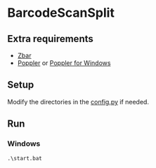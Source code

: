 # BarcodeScanSplit

## Extra requirements
- [Zbar](https://github.com/NaturalHistoryMuseum/pyzbar)
- [Poppler](https://poppler.freedesktop.org/) or [Poppler for Windows](https://github.com/oschwartz10612/poppler-windows)

## Setup
Modify the directories in the [config.py](config.py) if needed.

## Run
### Windows
```
.\start.bat
```